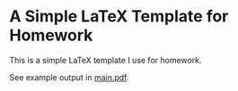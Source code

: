 # A Simple LaTeX Template for Homework
This is a simple LaTeX template I use for homework.

See example output in [main.pdf](main.pdf).